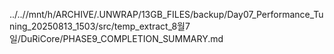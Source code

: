 ../..//mnt/h/ARCHIVE/.UNWRAP/13GB_FILES/backup/Day07_Performance_Tuning_20250813_1503/src/temp_extract_8월7일/DuRiCore/PHASE9_COMPLETION_SUMMARY.md